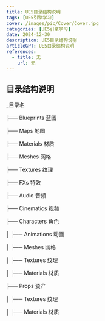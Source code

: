 ```yaml
---
title: UE5目录结构说明
tags: [UE5引擎学习]
cover: /images/pic/Cover/Cover.jpg
categories: [UE5引擎学习]
date: 2024-12-30
description: UE5目录结构说明
articleGPT: UE5目录结构说明
references:
  - title: 无
    url: 无
---
```


## 目录结构说明

_目录名

├── Blueprints 蓝图

├── Maps       地图

├── Materials  材质

├── Meshes     网格

├── Textures   纹理

├── FXs        特效

├── Audio      音频

├── Cinematics 视频

├── Characters 角色

│        ├── Animations 动画

│        ├── Meshes     网格

│        ├── Textures   纹理

│        ├── Materials  材质

├── Props      资产

│        ├── Textures   纹理

│        ├── Materials  材质
